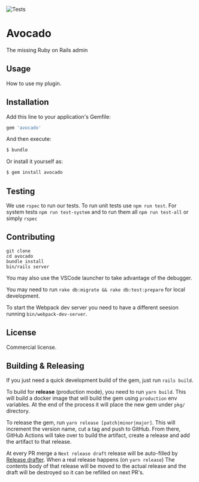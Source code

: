 ![Tests](https://github.com/adrianthedev/avocado/workflows/Tests/badge.svg)

# Avocado
The missing Ruby on Rails admin

## Usage
How to use my plugin.

## Installation
Add this line to your application's Gemfile:

```ruby
gem 'avocado'
```

And then execute:
```bash
$ bundle
```

Or install it yourself as:
```bash
$ gem install avocado
```

## Testing

We use `rspec` to run our tests. To run unit tests use `npm run test`. For system tests `npm run test-system` and to run them all `npm run test-all` or simply `rspec`

## Contributing

```
git clone
cd avocado
bundle install
bin/rails server
```

You may also use the VSCode launcher to take advantage of the debugger.

You may need to run `rake db:migrate && rake db:test:prepare` for local development.

To start the Webpack dev server you need to have a different seesion running `bin/webpack-dev-server`.

## License
Commercial license.

## Building & Releasing

If you just need a quick development build of the gem, just run `rails build`.

To build for **release** (production mode), you need to run `yarn build`. This will build a docker image that will build the gem using `production` env variables. At the end of the process it will place the new gem under `pkg/` directory.

To release the gem, run `yarn release [patch|minor|major]`. This will increment the version name, cut a tag and push to GitHub. From there, GitHub Actions will take over to build the artifact, create a release and add the artifact to that release.

At every PR merge a `Next release draft` release will be auto-filled by [Release drafter](https://github.com/marketplace/actions/release-drafter). When a real release happens (on `yarn release`) The contents body of that release will be moved to the actual release and the draft will be destroyed so it can be refilled on next PR's.

